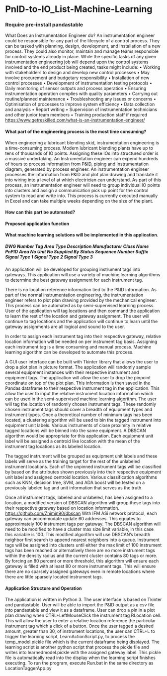 # PnID-to-IO_List-Machine-Learning

### Require pre-install pandastable

What Does an Instrumentation Engineer do?
An instrumentation engineer could be responsible for any part of the lifecycle of a control process. They can be tasked with planning, design, development, and installation of a new process. They could also monitor, maintain and manage teams responsible for control systems already in place.
While the specific tasks of any given instrumentation engineering job will depend upon the control systems involved and the end product being created, tasks might include:
• Working with stakeholders to design and develop new control processes
• May involve procurement and budgetary responsibility
• Installation of new control processes
• Development of instrumentation testing protocols
• Daily monitoring of sensor outputs and process operation
• Ensuring instrumentation operation complies with quality parameters
• Carrying out routine/planned maintenance
• Troubleshooting any issues or concerns
• Optimisation of processes to improve system efficiency
• Data collection and analysis
• Report writing
• Supervision of instrumentation technicians and other junior team members
• Training production staff if required
https://www.getreskilled.com/what-is-an-instrumentation-engineer/

#### What part of the engineering process is the most time consuming?

When engineering a lubricant blending skid, instrumentation engineering is a time-consuming process. Modern lubricant blending plants have up to tens of thousands of IO points. Assigning these IOs into structured order is a massive undertaking. An Instrumentation engineer can expend hundreds of hours to process information from P&ID, piping and instrumentation diagram, generated by process engineer. An instrumentation engineer processes the information from P&ID and plot plan drawing and translate it into wiring into a level of at which electrician can understand. As part of this process, an instrumentation engineer will need to group individual IO points into clusters and assign a communication pick up point for the control system to read and write into. This process is currently executed manually in Excel and can take multiple weeks depending on the size of the plant.

#### How can this part be automated?

#### Proposed application function

#### What machine learning solutions will be implemented in this application.

##### DWG Number Tag Area Type Description Manufacturer Class Name PnPID Area No Unit No Supplied By Status Sequence Number Suffix Signal Type 1 Signal Type 2 Signal Type 3

An application will be developed for grouping instrument tags into gateways. This application will use a variety of machine learning algorithms to determine the best gateway assignment for each instrument tag.

There is no location reference information tied to the P&ID information. As part of the normal instrumentation engineering, the instrumentation engineer refers to plot plan drawing provided by the mechanical engineer. This process can be automated as by semi-supervised learning process. User of the application will tag locations and then command the application to learn the rest of the location and gateway assignment. The user will continue to tag locations and the application will continue to learn until the gateway assignments are all logical and sound to the user.

In order to assign each instrument tag into their respective gateway, relative location information will be needed on per instrument tag basis. Assigning each instrument tag is a time consuming and manual process. Machine learning algorithm can be developed to automate this process.

A GUI user interface can be built with Tkinter library that allows the user to drop a plot plan in picture format. The application will randomly sample several equipment instances with their respective instrument and equipment tags. The application will allow the user to drop the pinpoint coordinate on top of the plot plan. This information is then saved in the Pandas dataframe to their respective instrument tag in the application. This allow the user to input the relative instrument location information which can be used in the semi-supervised machine learning algorithm.
The user will tag the location of randomly chosen instrument tags. These randomly chosen instrument tags should cover a breadth of equipment types and instrument types. Once a theoretical number of minimum tags has been located, a clustering algorithm will be used to bin the tagged instrument into equipment unit labels. Various instruments of close proximity in relative tagged locations will be binned into the same equipment. A DBSCAN algorithm would be appropriate for this application. Each equipment unit label will be assigned a centroid like location with the mean of the instrument tag locations as its labeled location.

The tagged instrument will be grouped as equipment unit labels and these labels will serve as the training target for the rest of the unlabeled instrument locations. Each of the unpinned instrument tags will be classified by based on the attributes shown previously into their respective equipment unit label and assigned centroid location. Various classification algorithms such as KNN, decision tree, SVM, and ADA boost will be tested on a previously labeled tag and unit information that serves as the truth.

Once all instrument tags, labeled and unlabeled, has been assigned to a location, a modified version of DBSCAN algorithm will group these tags into their respective gateway based on location information. https://github.com/Zhimin90/dbscan With IFM ASi network protocol, each gateway can accommodate update 60 addresses. This equates to approximately 100 instrument tags per gateway. The DBSCAN algorithm will need to be modified to have a cluster max size limit variable, in this case this variable is 100. This modified algorithm will use DBSCAN’s breadth neighbor first search to append nearest neighbors into a queue. Instrument tags will be assigned into clusters until either the max limit of 100 instrument tags has been reached or alternatively there are no more instrument tags within the density radius and the current cluster contains 80 tags or more. By forcing an 80 percent or more threshold, this algorithm will ensure each gateway is filled with at least 80 or more instrument tags. This will ensure there are no sparsely assigned gateways even in remote locations where there are little sparsely located instrument tags.

#### Application Structure and Operation

The application is written in Python 3. The user interface is based on Tkinter and pandastable. User will be able to import the P&ID output as a csv file into pandastable and view it as a dataframe. User can drop a pin in a plot plan drawing when CTRL+LeftMouseClick the instrument tag RLocation cell. This will allow the user to enter a relative location reference the particular instrument tag which a click of a button. Once the user tagged a desired amount, greater than 30, of instrument locations, the user can CTRL+L to trigger the learning script, LearnActionScript.py, to process the temp_model.pickle file which is the current dataframe being displayed. The learning script is another python script that process the pickle file and writes into learnedmodel.pickle with the assigned gateway label. This pickle file is automatically read into the display when the learning script finishes executing.
To run the program, execute Run.bat in the same directory as LocationTaggerApp.py
